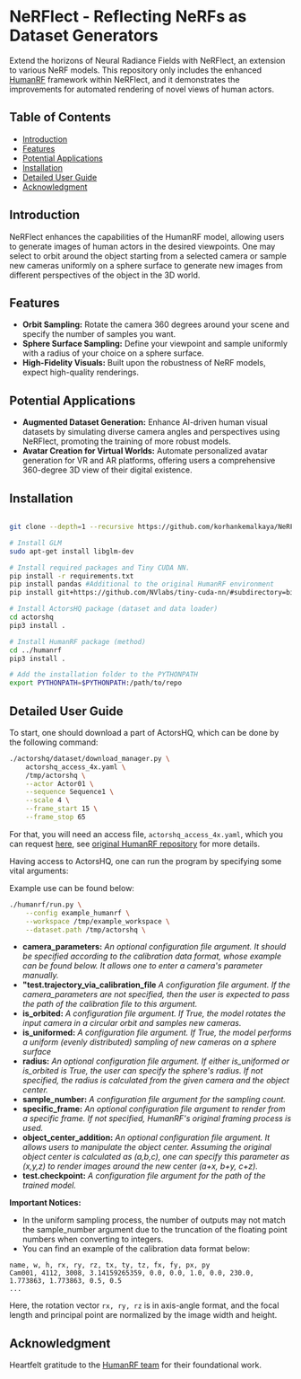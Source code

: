 # NeRFlect - Reflecting NeRFs as Dataset Generators
Extend the horizons of Neural Radiance Fields with NeRFlect, an extension to various NeRF models. This repository only includes the enhanced [HumanRF](https://github.com/synthesiaresearch/humanrf) framework within NeRFlect, and it demonstrates the improvements for automated rendering of novel views of human actors.
## Table of Contents
- [Introduction](#introduction)
- [Features](#features)
- [Potential Applications](#potential-applications)
- [Installation](#installation)
- [Detailed User Guide](#detailed-user-guide)
- [Acknowledgment](#acknowledgment)
  
## Introduction
NeRFlect enhances the capabilities of the HumanRF model, allowing users to generate images of human actors in the desired viewpoints. One may select to orbit around the object starting from a selected camera or sample new cameras uniformly on a sphere surface to generate new images from different perspectives of the object in the 3D world.

## Features
- **Orbit Sampling:**  Rotate the camera 360 degrees around your scene and specify the number of samples you want.
- **Sphere Surface Sampling:** Define your viewpoint and sample uniformly with a radius of your choice on a sphere surface.
- **High-Fidelity Visuals:** Built upon the robustness of NeRF models, expect high-quality renderings.
  
## Potential Applications
- **Augmented Dataset Generation:** Enhance AI-driven human visual datasets by simulating diverse camera angles and perspectives using NeRFlect, promoting the training of more robust models.
- **Avatar Creation for Virtual Worlds:** Automate personalized avatar generation for VR and AR platforms, offering users a comprehensive 360-degree 3D view of their digital existence.

## Installation

```bash

git clone --depth=1 --recursive https://github.com/korhankemalkaya/NeRFlect.git

# Install GLM
sudo apt-get install libglm-dev

# Install required packages and Tiny CUDA NN.
pip install -r requirements.txt
pip install pandas #Additional to the original HumanRF environment
pip install git+https://github.com/NVlabs/tiny-cuda-nn/#subdirectory=bindings/torch

# Install ActorsHQ package (dataset and data loader)
cd actorshq
pip3 install .

# Install HumanRF package (method)
cd ../humanrf
pip3 install .

# Add the installation folder to the PYTHONPATH
export PYTHONPATH=$PYTHONPATH:/path/to/repo
```

## Detailed User Guide

To start, one should download a part of ActorsHQ, which can be done by the following command:

```bash
./actorshq/dataset/download_manager.py \
    actorshq_access_4x.yaml \
    /tmp/actorshq \
    --actor Actor01 \
    --sequence Sequence1 \
    --scale 4 \
    --frame_start 15 \
    --frame_stop 65
```
For that, you will need an access file, `actorshq_access_4x.yaml`, which you can request [here](https://www.actors-hq.com/), see [original HumanRF repository](https://github.com/synthesiaresearch/humanrf)  for more details.

 Having access to ActorsHQ, one can run the program by specifying some vital arguments:

   Example use can be found below:
```bash
./humanrf/run.py \
    --config example_humanrf \
    --workspace /tmp/example_workspace \
    --dataset.path /tmp/actorshq \
```
 - **camera_parameters:** *An optional configuration file argument. It should be specified according to the calibration data format, whose example can be found below. It allows one to enter a camera's parameter manually.*
 - **"test.trajectory_via_calibration_file** *A configuration file argument. If the camera_parameters are not specified, then the user is expected to pass the path of the calibration file to this argument.* 
 - **is_orbited:** *A configuration file argument. If True, the model rotates the input camera in a circular orbit and samples new cameras.*
 - **is_uniformed:** *A configuration file argument. If True, the model performs a uniform (evenly distributed) sampling of new cameras on a sphere surface*
 - **radius:** *An optional configuration file argument. If either is_uniformed or is_orbited is True, the user can specify the sphere's radius. If not specified, the radius is calculated from the given camera and the object center.*
 - **sample_number:** *A configuration file argument for the sampling count.*
 - **specific_frame:** *An optional configuration file argument to render from a specific frame. If not specified, HumanRF's original framing process is used.*
 - **object_center_addition:** *An optional configuration file argument. It allows users to manipulate the object center. Assuming the original object center is calculated as (a,b,c), one can specify this parameter as (x,y,z) to render images around the new center (a+x, b+y, c+z).*
 - **test.checkpoint:** *A configuration file argument for the path of the trained model.*

   
__Important Notices:__
- In the uniform sampling process, the number of outputs may not match the sample_number argument due to the truncation of the floating point numbers when converting to integers.
- You can find an example of the calibration data format below:
```
name, w, h, rx, ry, rz, tx, ty, tz, fx, fy, px, py
Cam001, 4112, 3008, 3.14159265359, 0.0, 0.0, 1.0, 0.0, 230.0, 1.773863, 1.773863, 0.5, 0.5
...
```

Here, the rotation vector `rx, ry, rz` is in axis-angle format, and the focal length and principal point are normalized by the image width and height.
## Acknowledgment
Heartfelt gratitude to the [HumanRF team](https://github.com/synthesiaresearch/humanrf) for their foundational work.
